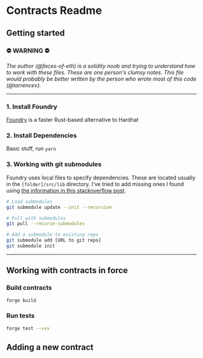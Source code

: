 # Contracts Readme

## Getting started

### ⛔️ WARNING ⛔️

_The author (@faces-of-eth) is a solidity noob and trying to understand how to work with these files. These are one person's clumsy notes. This file would probably be better written by the person who wrote most of this code (@tarrencev)._

---

### 1. Install Foundry

[Foundry](https://book.getfoundry.sh/) is a faster Rust-based alternative to Hardhat

### 2. Install Dependencies

Basic stuff, run `yarn`

### 3. Working with git submodules

Foundry uses local files to specify dependencies. These are located usually in the `[folder]/src/lib` directory. I've tried to add missing ones I found using [the information in this stackoverflow post](https://stackoverflow.com/questions/12898278/issue-with-adding-common-code-as-git-submodule-already-exists-in-the-index).

```sh
# Load submodules
git submodule update --init --recursive

# Pull with submodules
git pull --recurse-submodules

# Add a submodule to existing repo
git submodule add [URL to git repo]
git submodule init
```

---


## Working with contracts in force

### Build contracts

```sh
forge build
```

### Run tests

```sh
forge test --vvv
```

## Adding a new contract
